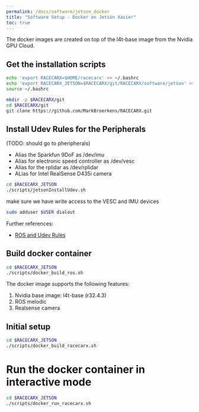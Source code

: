 ```yaml
---
permalink: /docs/software/jetson_docker
title: "Software Setup - Docker on Jetson Xavier"
toc: true
---
```




The docker images are created on top of the l4t-base image from the Nvidia GPU Cloud.

## Get the installation scripts

```bash
echo 'export RACECARX=$HOME/racecarx' >> ~/.bashrc
echo 'export RACECARX_JETSON=$RACECARX/git/RACECARX/software/jetson' >> ~/.bashrc
source ~/.bashrc
```

```bash
mkdir -p $RACECARX/git
cd $RACECARX/git
git clone https://github.com/MarkBroerkens/RACECARX.git
```

## Install Udev Rules for the Peripherals 
(TODO: should go to pheripherals)


* Alias the Sparkfun 9DoF as /dev/imu
* Alias for electronic speed controller as /dev/vesc
* Alias for the rplidar as /dev/rplidar
* ALias for Intel RealSense D435i camera

```bash
cd $RACECARX_JETSON
./scripts/jetsonInstallUdev.sh
```

make sure we have write access to the VESC and IMU devices

```bash
sudo adduser $USER dialout
```

Further references:

* [ROS and Udev Rules](https://www.clearpathrobotics.com/assets/guides/kinetic/ros/Udev%20Rules.html)

## Build docker container
```bash
cd $RACECARX_JETSON
./scripts/docker_build_ros.sh
```

The docker image supports the following features:

1. Nvidia base image: l4t-base (r32.4.3)
2. ROS melodic
3. Realsense camera


## Initial setup
```bash
cd $RACECARX_JETSON
./scripts/docker_build_racecarx.sh
```


# Run the docker container in interactive mode

```bash
cd $RACECARX_JETSON
./scripts/docker_run_racecarx.sh
```


